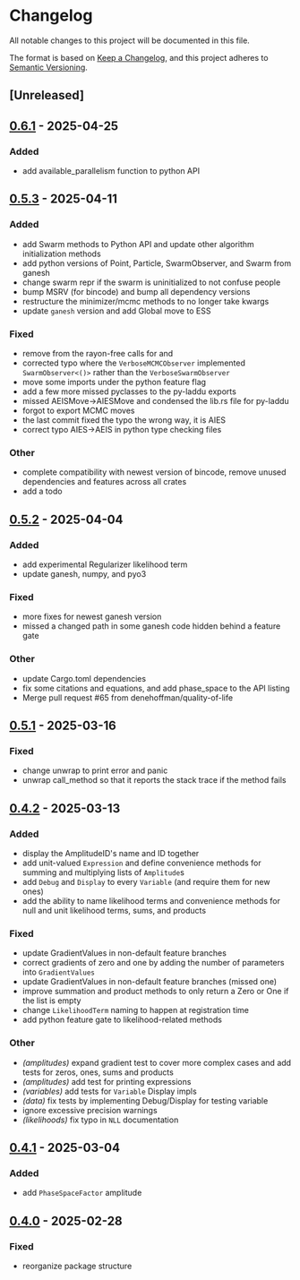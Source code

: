 # Changelog

All notable changes to this project will be documented in this file.

The format is based on [Keep a Changelog](https://keepachangelog.com/en/1.0.0/),
and this project adheres to [Semantic Versioning](https://semver.org/spec/v2.0.0.html).

## [Unreleased]

## [0.6.1](https://github.com/denehoffman/laddu/compare/py-laddu-mpi-v0.6.0...py-laddu-mpi-v0.6.1) - 2025-04-25

### Added

- add available_parallelism function to python API

## [0.5.3](https://github.com/denehoffman/laddu/compare/py-laddu-mpi-v0.5.2...py-laddu-mpi-v0.5.3) - 2025-04-11

### Added

- add Swarm methods to Python API and update other algorithm initialization methods
- add python versions of Point, Particle, SwarmObserver, and Swarm from ganesh
- change swarm repr if the swarm is uninitialized to not confuse people
- bump MSRV (for bincode) and bump all dependency versions
- restructure the minimizer/mcmc methods to no longer take kwargs
- update `ganesh` version and add Global move to ESS

### Fixed

- remove  from the rayon-free  calls for  and
- corrected typo where the `VerboseMCMCObserver` implemented `SwarmObserver<()>` rather than the `VerboseSwarmObserver`
- move some imports under the python feature flag
- add a few more missed pyclasses to the py-laddu exports
- missed AEISMove->AIESMove and condensed the lib.rs file for py-laddu
- forgot to export MCMC moves
- the last commit fixed the typo the wrong way, it is AIES
- correct typo AIES->AEIS in python type checking files

### Other

- complete compatibility with newest version of bincode, remove unused dependencies and features across all crates
- add a todo

## [0.5.2](https://github.com/denehoffman/laddu/compare/py-laddu-mpi-v0.5.1...py-laddu-mpi-v0.5.2) - 2025-04-04

### Added

- add experimental Regularizer likelihood term
- update ganesh, numpy, and pyo3

### Fixed

- more fixes for newest ganesh version
- missed a changed path in some ganesh code hidden behind a feature gate

### Other

- update Cargo.toml dependencies
- fix some citations and equations, and add phase_space to the API listing
- Merge pull request #65 from denehoffman/quality-of-life

## [0.5.1](https://github.com/denehoffman/laddu/compare/py-laddu-mpi-v0.5.0...py-laddu-mpi-v0.5.1) - 2025-03-16

### Fixed

- change unwrap to print error and panic
- unwrap call_method so that it reports the stack trace if the method fails

## [0.4.2](https://github.com/denehoffman/laddu/compare/py-laddu-mpi-v0.4.1...py-laddu-mpi-v0.4.2) - 2025-03-13

### Added

- display the AmplitudeID's name and ID together
- add unit-valued `Expression` and define convenience methods for summing and multiplying lists of `Amplitude`s
- add `Debug` and `Display` to every `Variable` (and require them for new ones)
- add the ability to name likelihood terms and convenience methods for null and unit likelihood terms, sums, and products

### Fixed

- update GradientValues in non-default feature branches
- correct gradients of zero and one by adding the number of parameters into `GradientValues`
- update GradientValues in non-default feature branches (missed one)
- improve summation and product methods to only return a Zero or One if the list is empty
- change `LikelihoodTerm` naming to happen at registration time
- add python feature gate to likelihood-related methods

### Other

- *(amplitudes)* expand gradient test to cover more complex cases and add tests for zeros, ones, sums and products
- *(amplitudes)* add test for printing expressions
- *(variables)* add tests for `Variable` Display impls
- *(data)* fix tests by implementing Debug/Display for testing variable
- ignore excessive precision warnings
- *(likelihoods)* fix typo in `NLL` documentation

## [0.4.1](https://github.com/denehoffman/laddu/compare/py-laddu-mpi-v0.4.0...py-laddu-mpi-v0.4.1) - 2025-03-04

### Added

- add `PhaseSpaceFactor` amplitude

## [0.4.0](https://github.com/denehoffman/laddu/releases/tag/py-laddu-mpi-v0.3.0) - 2025-02-28

### Fixed

- reorganize package structure
